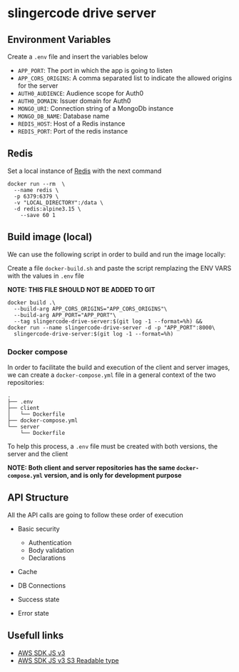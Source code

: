 # slingercode drive server

## Environment Variables

Create a `.env` file and insert the variables below

- `APP_PORT`: The port in which the app is going to listen
- `APP_CORS_ORIGINS`: A comma separated list to indicate the allowed origins for the server
- `AUTH0_AUDIENCE`: Audience scope for Auth0
- `AUTH0_DOMAIN`: Issuer domain for Auth0
- `MONGO_URI`: Connection string of a MongoDb instance
- `MONGO_DB_NAME`: Database name
- `REDIS_HOST`: Host of a Redis instance
- `REDIS_PORT`: Port of the redis instance

## Redis

Set a local instance of [Redis](https://redis.io) with the next command

```shell
docker run --rm  \
  --name redis \
  -p 6379:6379 \
  -v "LOCAL_DIRECTORY":/data \
  -d redis:alpine3.15 \
    --save 60 1
```

## Build image (local)

We can use the following script in order to build and run the image locally:

Create a file `docker-build.sh` and paste the script remplazing the ENV VARS with the
values in `.env` file

**NOTE: THIS FILE SHOULD NOT BE ADDED TO GIT**

```shell
docker build .\
  --build-arg APP_CORS_ORIGINS="APP_CORS_ORIGINS"\
  --build-arg APP_PORT="APP_PORT"\
  --tag slingercode-drive-server:$(git log -1 --format=%h) &&
docker run --name slingercode-drive-server -d -p "APP_PORT":8000\
  slingercode-drive-server:$(git log -1 --format=%h)
```

### Docker compose

In order to facilitate the build and execution of the client and server images,
we can create a `docker-compose.yml` file in a general context of the
two repositories:

```shell
.
├── .env
├── client
│   └── Dockerfile
├── docker-compose.yml
└── server
    └── Dockerfile
```

To help this process, a `.env` file must be created with both versions, the server and the client

**NOTE: Both client and server repositories has the same `docker-compose.yml` version, and is only for development purpose**

## API Structure

All the API calls are going to follow these order of execution

- Basic security

  - Authentication
  - Body validation
  - Declarations

- Cache
- DB Connections
- Success state
- Error state

## Usefull links

- [AWS SDK JS v3](https://betterdev.blog/aws-javascript-sdk-v3-usage-problems-testing/)
- [AWS SDK JS v3 S3 Readable type](https://github.com/aws/aws-sdk-js-v3/issues/1877)
